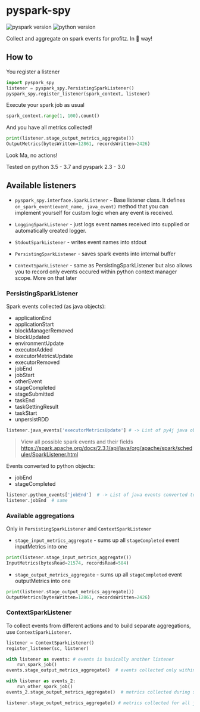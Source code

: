 pyspark-spy
===========

![pyspark version](https://img.shields.io/badge/pyspark-2.3%2C%202.4%2C%203.0-success)
![python version](https://img.shields.io/badge/python-3.5%2C%203.6%2C%203.7-informational)

Collect and aggregate on spark events for profitz. In 🐍 way!

## How to
You register a listener
```python
import pyspark_spy
listener = pyspark_spy.PersistingSparkListener()
pyspark_spy.register_listener(spark_context, listener)
```

Execute your spark job as usual
```python
spark_context.range(1, 100).count()
```

And you have all metrics collected!

```python
print(listener.stage_output_metrics_aggregate())
OutputMetrics(bytesWritten=12861, recordsWritten=2426)
```

Look Ma, no actions!

Tested on python 3.5 - 3.7 and pyspark 2.3 - 3.0

## Available listeners

- `pyspark_spy.interface.SparkListener` - Base listener class. 
  It defines `on_spark_event(event_name, java_event)` method that you can implement yourself 
  for custom logic when any event is received.
  
- `LoggingSparkListener` - just logs event names received into supplied or automatically created logger.
- `StdoutSparkListener` - writes event names into stdout
- `PersistingSparkListener` - saves spark events into internal buffer
- `ContextSparkListener` - same as PersistingSparkListener but also allows you to record only events 
  occured within python context manager scope. More on that later

### PersistingSparkListener

Spark events collected (as java objects):
- applicationEnd
- applicationStart
- blockManagerRemoved
- blockUpdated
- environmentUpdate
- executorAdded
- executorMetricsUpdate
- executorRemoved
- jobEnd
- jobStart
- otherEvent
- stageCompleted
- stageSubmitted
- taskEnd
- taskGettingResult
- taskStart
- unpersistRDD

```python
listener.java_events['executorMetricsUpdate'] # -> List of py4j java objects
```

> View all possible spark events and their fields https://spark.apache.org/docs/2.3.1/api/java/org/apache/spark/scheduler/SparkListener.html

Events converted to python objects:
- jobEnd
- stageCompleted

```python
listener.python_events['jobEnd']  # -> List of java events converted to typed namedtuples.
listener.jobEnd  # same
```

### Available aggregations
Only in `PersistingSparkListener` and `ContextSparkListener`

- `stage_input_metrics_aggregate` - sums up all `stageCompleted` event inputMetrics into one
```python
print(listener.stage_input_metrics_aggregate())
InputMetrics(bytesRead=21574, recordsRead=584)
```
- `stage_output_metrics_aggregate` - sums up all `stageCompleted` event outputMetrics into one
```python
print(listener.stage_output_metrics_aggregate())
OutputMetrics(bytesWritten=12861, recordsWritten=2426)
```

### ContextSparkListener

To collect events from different actions and to build separate aggregations, use `ContextSparkListener`.
```python
listener = ContextSparkListener()
register_listener(sc, listener)

with listener as events: # events is basically another listener
    run_spark_job()
events.stage_output_metrics_aggregate()  # events collected only within context manager

with listener as events_2:
    run_other_spark_job()
events_2.stage_output_metrics_aggregate()  # metrics collected during second job

listener.stage_output_metrics_aggregate() # metrics collected for all jobs
```
